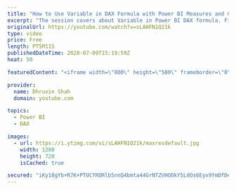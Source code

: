 ```yaml
---
title: "How to Use Variable in DAX Formula with Power BI Measures and Calculated Columns?"
excerpt: "The session covers about Variable in Power BI DAX formula. First, we discuss, when to use variables in Power BI DAX, which are the real-life use case to use DAX in Power BI.  Then we will talk about the syntax to use variable inside DAX. The session covers the following points: • Introduction to Variable"
originalUrl: https://youtube.com/watch?v=sLAHFN1Q21k
type: video
price: Free
length: PT5M11S
publishedDateTime: 2020-07-09T15:19:59Z
heat: 50

featuredContent: "<iframe width=\"800\" height=\"500\" frameborder=\"0\" src=\"https://www.youtube.com/embed/sLAHFN1Q21k\" allow=\"accelerometer; autoplay; encrypted-media; gyroscope; picture-in-picture\" allowfullscreen></iframe>"

provider:
  name: Dhruvin Shah
  domain: youtube.com

topics:
  - Power BI
  - DAX

images:
  - url: https://i.ytimg.com/vi/sLAHFN1Q21k/maxresdefault.jpg
    width: 1280
    height: 720
    isCached: true

secured: "iKy18gYb+R7K+PTUCYRORlb5nnQ4bmta44GrNTZVHOOkY5LdOs6Eyx9YmDfDea+WkqacrQrJOgvc8blwWrZrbtTZHqU3h8yrikGB+yBIUo0wpfj4xMObVMSaeHkb3fnzqOXf4rWUQ7fb6gduEqJoevyqrug369+ewvi0vqYBmSeQfYOEW2joJW64yuPEwtBFH8jh0MQdoHNvUsfnxND/16di42oeor4MxpoyCMgHAPUC43WYttHGJvQTMDZnXjWKMQFD4/kRsqsug6jUAGHYFXIOjvCJ1VrAkfO3iZC4NqzZTc+yrWnfjDO+RLhr6g6Gnqlg+q+nNIS3qhZ9R8VtQ3tsNApH2v7bXK4XGfnV6+AxJav9iV6ZHb+D4NrmQBxKXSQRHoKeIcL/3zHfSxLi7ltfhp8MFx9vc8BHNM9q/ig=;2cH6yMZ9MhKZjUAnGSCOyQ=="
---
```


